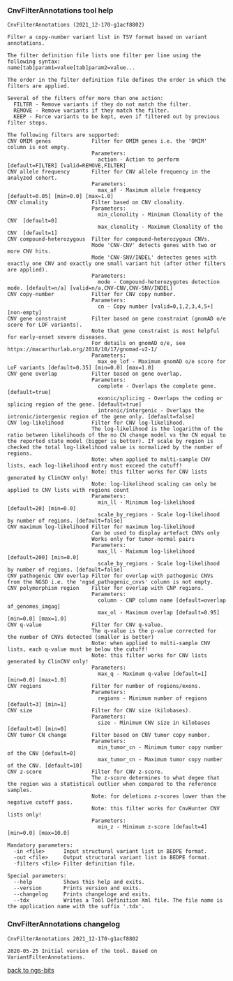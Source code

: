 ### CnvFilterAnnotations tool help
	CnvFilterAnnotations (2021_12-170-g1acf8802)
	
	Filter a copy-number variant list in TSV format based on variant annotations.
	
	The filter definition file lists one filter per line using the following syntax:
	name[tab]param1=value[tab]param2=value...
	
	The order in the filter definition file defines the order in which the filters are applied.
	
	Several of the filters offer more than one action:
	  FILTER - Remove variants if they do not match the filter.
	  REMOVE - Remove variants if they match the filter.
	  KEEP - Force variants to be kept, even if filtered out by previous filter steps.
	
	The following filters are supported:
	CNV OMIM genes             Filter for OMIM genes i.e. the 'OMIM' column is not empty.
	                           Parameters:
	                             action - Action to perform [default=FILTER] [valid=REMOVE,FILTER]
	CNV allele frequency       Filter for CNV allele frequency in the analyzed cohort.
	                           Parameters:
	                             max_af - Maximum allele frequency [default=0.05] [min=0.0] [max=1.0]
	CNV clonality              Filter based on CNV clonality.
	                           Parameters:
	                             min_clonality - Minimum Clonality of the CNV  [default=0]
	                             max_clonality - Maximum Clonality of the CNV  [default=1]
	CNV compound-heterozygous  Filter for compound-heterozygous CNVs.
	                           Mode 'CNV-CNV' detects genes with two or more CNV hits.
	                           Mode 'CNV-SNV/INDEL' detectes genes with exactly one CNV and exactly one small variant hit (after other filters are applied).
	                           Parameters:
	                             mode - Compound-heterozygotes detection mode. [default=n/a] [valid=n/a,CNV-CNV,CNV-SNV/INDEL]
	CNV copy-number            Filter for CNV copy number.
	                           Parameters:
	                             cn - Copy number [valid=0,1,2,3,4,5+] [non-empty]
	CNV gene constraint        Filter based on gene constraint (gnomAD o/e score for LOF variants).
	                           Note that gene constraint is most helpful for early-onset severe diseases.
	                           For details on gnomAD o/e, see https://macarthurlab.org/2018/10/17/gnomad-v2-1/
	                           Parameters:
	                             max_oe_lof - Maximum gnomAD o/e score for LoF variants [default=0.35] [min=0.0] [max=1.0]
	CNV gene overlap           Filter based on gene overlap.
	                           Parameters:
	                             complete - Overlaps the complete gene. [default=true]
	                             exonic/splicing - Overlaps the coding or splicing region of the gene. [default=true]
	                             intronic/intergenic - Overlaps the intronic/intergenic region of the gene only. [default=false]
	CNV log-likelihood         Filter for CNV log-likelihood.
	                           The log-likelihood is the logarithm of the ratio between likelihoods of the no CN change model vs the CN equal to the reported state model (bigger is better). If scale by region is checked the total log-likelihood value is normalized by the number of regions.
	                           Note: when applied to multi-sample CNV lists, each log-likelihood entry must exceed the cutuff!
	                           Note: this filter works for CNV lists generated by ClinCNV only!
	                           Note: log-likelihood scaling can only be applied to CNV lists with regions count
	                           Parameters:
	                             min_ll - Minimum log-likelihood [default=20] [min=0.0]
	                             scale_by_regions - Scale log-likelihood by number of regions. [default=false]
	CNV maximum log-likelihood Filter for maximum log-likelihood
	                           Can be used to display artefact CNVs only
	                           Works only for tumor-normal pairs
	                           Parameters:
	                             max_ll - Maixmum log-likelihood [default=200] [min=0.0]
	                             scale_by_regions - Scale log-likelihood by number of regions. [default=false]
	CNV pathogenic CNV overlap Filter for overlap with pathogenic CNVs from the NGSD i.e. the 'ngsd_pathogenic_cnvs' column is not empty.
	CNV polymorphism region    Filter for overlap with CNP regions.
	                           Parameters:
	                             column - CNP column name [default=overlap af_genomes_imgag]
	                             max_ol - Maximum overlap [default=0.95] [min=0.0] [max=1.0]
	CNV q-value                Filter for CNV q-value.
	                           The q-value is the p-value corrected for the number of CNVs detected (smaller is better)
	                           Note: when applied to multi-sample CNV lists, each q-value must be below the cutuff!
	                           Note: this filter works for CNV lists generated by ClinCNV only!
	                           Parameters:
	                             max_q - Maximum q-value [default=1] [min=0.0] [max=1.0]
	CNV regions                Filter for number of regions/exons.
	                           Parameters:
	                             regions - Minimum number of regions [default=3] [min=1]
	CNV size                   Filter for CNV size (kilobases).
	                           Parameters:
	                             size - Minimum CNV size in kilobases [default=0] [min=0]
	CNV tumor CN change        Filter based on CNV tumor copy number.
	                           Parameters:
	                             min_tumor_cn - Minimum tumor copy number of the CNV [default=0]
	                             max_tumor_cn - Maximum tumor copy number of the CNV. [default=10]
	CNV z-score                Filter for CNV z-score.
	                           The z-score determines to what degee that the region was a statistical outlier when compared to the reference samples.
	                           Note: for deletions z-scores lower than the negative cutoff pass.
	                           Note: this filter works for CnvHunter CNV lists only!
	                           Parameters:
	                             min_z - Minimum z-score [default=4] [min=0.0] [max=10.0]
	
	Mandatory parameters:
	  -in <file>      Input structural variant list in BEDPE format.
	  -out <file>     Output structural variant list in BEDPE format.
	  -filters <file> Filter definition file.
	
	Special parameters:
	  --help          Shows this help and exits.
	  --version       Prints version and exits.
	  --changelog     Prints changeloge and exits.
	  --tdx           Writes a Tool Definition Xml file. The file name is the application name with the suffix '.tdx'.
	
### CnvFilterAnnotations changelog
	CnvFilterAnnotations 2021_12-170-g1acf8802
	
	2020-05-25 Initial version of the tool. Based on VariantFilterAnnotations.
[back to ngs-bits](https://github.com/imgag/ngs-bits)